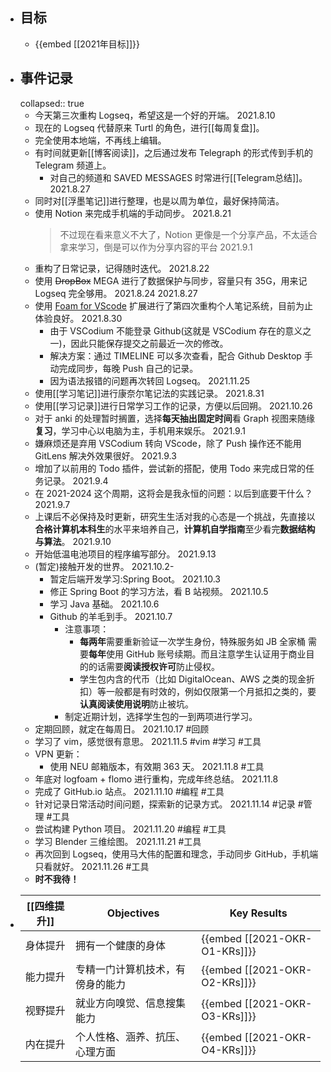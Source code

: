 - ## 目标
	- {{embed [[2021年目标]]}}
- ## 事件记录
  collapsed:: true
	- 今天第三次重构 Logseq，希望这是一个好的开端。 2021.8.10
	- 现在的 Logseq 代替原来 Turtl 的角色，进行[[每周复盘]]。
	- 完全使用本地端，不再线上编辑。
	- 有时间就更新[[博客阅读]]，之后通过发布 Telegraph 的形式传到手机的 Telegram 频道上。
		- 对自己的频道和 SAVED MESSAGES 时常进行[[Telegram总结]]。 2021.8.27
	- 同时对[[浮墨笔记]]进行整理，也是以周为单位，最好保持简洁。
	- 使用 Notion 来完成手机端的手动同步。 2021.8.21
	  > 不过现在看来意义不大了，Notion 更像是一个分享产品，不太适合拿来学习，倒是可以作为分享内容的平台 2021.9.1
	- 重构了日常记录，记得随时迭代。 2021.8.22
	- 使用 ~~DropBox~~ MEGA 进行了数据保护与同步，容量只有 35G，用来记 Logseq 完全够用。 2021.8.24 2021.8.27
	- 使用 [Foam for VScode](https://open-vsx.org/extension/foam/foam-vscode) 扩展进行了第四次重构个人笔记系统，目前为止体验良好。 2021.8.30
		- 由于 VSCodium 不能登录 Github(这就是 VSCodium 存在的意义之一)，因此只能保存提交之前最近一次的修改。
		- 解决方案：通过 TIMELINE 可以多次查看，配合 Github Desktop 手动完成同步，每晚 Push 自己的记录。
		- 因为语法报错的问题再次转回 Logseq。 2021.11.25
	- 使用[[学习笔记]]进行康奈尔笔记法的实践记录。 2021.8.31
	- 使用[[学习记录]]进行日常学习工作的记录，方便以后回朔。 2021.10.26
	- 对于 anki 的处理暂时搁置，选择**每天抽出固定时间**看 Graph 视图来随缘**复习**，学习中心以电脑为主，手机用来娱乐。 2021.9.1
	- 嫌麻烦还是弃用 VSCodium 转向 VScode，除了 Push 操作还不能用 GitLens 解决外效果很好。 2021.9.3
	- 增加了以前用的 Todo 插件，尝试新的搭配，使用 Todo 来完成日常的任务记录。 2021.9.4
	- 在 2021-2024 这个周期，这将会是我永恒的问题：以后到底要干什么？ 2021.9.7
	- 上课后不必保持及时更新，研究生生活对我的心态是一个挑战，先直接以**合格计算机本科生**的水平来培养自己，**计算机自学指南**至少看完**数据结构与算法**。 2021.9.10
	- 开始低温电池项目的程序编写部分。 2021.9.13
	- (暂定)接触开发的世界。 2021.10.2-
		- 暂定后端开发学习:Spring Boot。 2021.10.3
		- 修正 Spring Boot 的学习方法，看 B 站视频。 2021.10.5
		- 学习 Java 基础。 2021.10.6
		- Github 的羊毛到手。 2021.10.7
			- 注意事项：
				- **每两年**需要重新验证一次学生身份，特殊服务如 JB 全家桶 需要**每年**使用 GitHub 账号续期。而且注意学生认证用于商业目的的话需要**阅读授权许可**防止侵权。
				- 学生包内含的代币（比如 DigitalOcean、AWS 之类的现金折扣）等一般都是有时效的，例如仅限第一个月抵扣之类的，要**认真阅读使用说明**防止被坑。
			- 制定近期计划，选择学生包的一到两项进行学习。
	- 定期回顾，就定在每周日。 2021.10.17 #回顾
	- 学习了 vim，感觉很有意思。 2021.11.5 #vim #学习 #工具
	- VPN 更新：
		- 使用 NEU 邮箱版本，有效期 363 天。 2021.11.8 #工具
	- 年底对 logfoam + flomo 进行重构，完成年终总结。 2021.11.8
	- 完成了 GitHub.io 站点。 2021.11.10 #编程 #工具
	- 针对记录日常活动时间问题，探索新的记录方式。 2021.11.14 #记录 #管理 #工具
	- 尝试构建 Python 项目。 2021.11.20 #编程 #工具
	- 学习 Blender 三维绘图。 2021.11.21 #工具
	- 再次回到 Logseq，使用马大伟的配置和理念，手动同步 GitHub，手机端只看就好。 2021.11.26 #工具
	- **时不我待！**
- | [[四维提升]] | Objectives | Key Results |
  |-|-|-|
  | 身体提升 | 拥有一个健康的身体 | {{embed [[2021-OKR-O1-KRs]]}} |
  | 能力提升 | 专精一门计算机技术，有傍身的能力 | {{embed [[2021-OKR-O2-KRs]]}} |
  | 视野提升 | 就业方向嗅觉、信息搜集能力 | {{embed [[2021-OKR-O3-KRs]]}} |
  | 内在提升 | 个人性格、涵养、抗压、心理方面 | {{embed [[2021-OKR-O4-KRs]]}} |